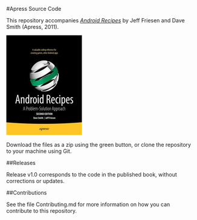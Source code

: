 #Apress Source Code

This repository accompanies [*Android Recipes*](http://www.apress.com/9781430234135) by Jeff Friesen and Dave Smith (Apress, 2011).

![Cover image](9781430234135.jpg)

Download the files as a zip using the green button, or clone the repository to your machine using Git.

##Releases

Release v1.0 corresponds to the code in the published book, without corrections or updates.

##Contributions

See the file Contributing.md for more information on how you can contribute to this repository.
